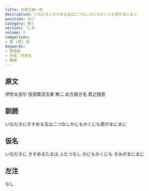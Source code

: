 ```yaml
---
title: 市原王歌一首
description: いなだきにきすめる玉は二つなしかにもかくにも君がまにまに
position: 412
category: 巻3
version: '1.0'
volume: 3
comparison:
- 歌 [西] 謌
keywords:
- 譬喩歌
- 作者：市原王
- 難解
---
```


## 原文

伊奈太吉尓 伎須賣流玉者 無二 此方彼方毛 君之随意

## 訓読

いなだきにきすめる玉は二つなしかにもかくにも君がまにまに

## 仮名

いなだきに きすめるたまは ふたつなし かにもかくにも きみがまにまに

## 左注

なし
